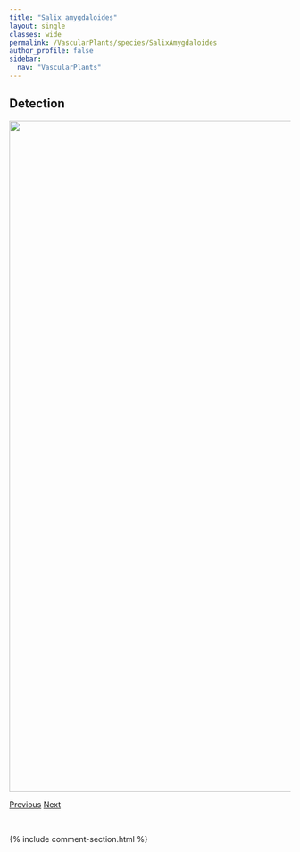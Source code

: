 ```yaml
---
title: "Salix amygdaloides"
layout: single
classes: wide
permalink: /VascularPlants/species/SalixAmygdaloides
author_profile: false
sidebar:
  nav: "VascularPlants"
---
```


<h2>Detection</h2>

<a href="https://drive.google.com/uc?export=view&id=1qOQsbAePXDALVQVMfJgLBDdeOsGpK-gc">
<img src="https://drive.google.com/uc?export=view&id=1qOQsbAePXDALVQVMfJgLBDdeOsGpK-gc" height = "1200" width = "800">
</a>


<a href="/DevelopmentWebsite/VascularPlants/species/Salix" class="pagination--pager" title="Willows">Previous</a> <a href="/DevelopmentWebsite/VascularPlants/species/SalixArbusculoides" class="pagination--pager" title="Shrubby Willow">Next</a>

<p>&nbsp;</p>

{% include comment-section.html %}
